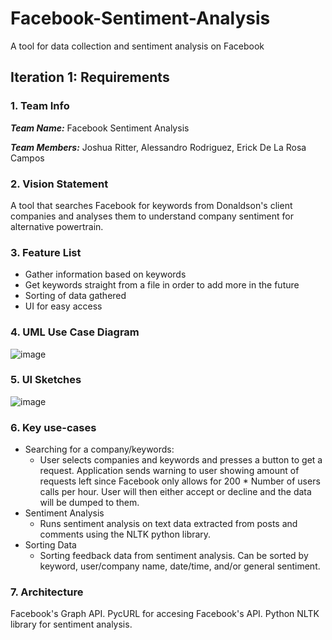 # Facebook-Sentiment-Analysis
A tool for data collection and sentiment analysis on Facebook

## Iteration 1: Requirements
### 1. Team Info

   ***Team Name:*** Facebook Sentiment Analysis
   
   ***Team Members:*** Joshua Ritter, Alessandro Rodriguez, Erick De La Rosa Campos

### 2. Vision Statement

   A tool that searches Facebook for keywords from Donaldson's client companies and analyses them to understand company sentiment for alternative powertrain.
   
### 3. Feature List
   - Gather information based on keywords
   - Get keywords straight from a file in order to add more in the future
   - Sorting of data gathered
   - UI for easy access

### 4. UML Use Case Diagram
![image](https://github.com/soot0-JoshR/Facebook-Sentiment-Analysis/blob/main/images/UML.drawio.png)

### 5. UI Sketches

  ![image](https://github.com/soot0-JoshR/Facebook-Sentiment-Analysis/blob/main/images/Sketchy_UI.png)
  
### 6. Key use-cases

- Searching for a company/keywords:
  - User selects companies and keywords and presses a button to get a request. Application sends warning to user
    showing amount of requests left since Facebook only allows for 200 * Number of users calls per hour. User will then either accept or decline
    and the data will be dumped to them.
- Sentiment Analysis
  - Runs sentiment analysis on text data extracted from posts and comments using the NLTK python library.
- Sorting Data
  - Sorting feedback data from sentiment analysis. Can be sorted by keyword, user/company name, date/time, and/or general sentiment.

### 7. Architecture

   Facebook's Graph API. PycURL for accesing Facebook's API. Python NLTK library for sentiment analysis.

